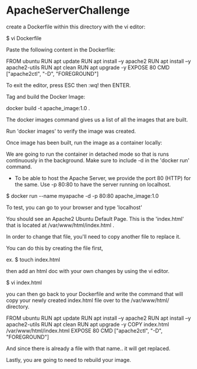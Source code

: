 # ApacheServerChallenge

create a Dockerfile within this directory with the vi editor: 

$ vi Dockerfile

Paste the following content in the Dockerfile:

FROM ubuntu 
RUN apt update
RUN apt install –y apache2 
RUN apt install –y apache2-utils 
RUN apt clean 
RUN apt upgrade -y
EXPOSE 80
CMD ["apache2ctl", "-D", "FOREGROUND"]

To exit the editor, press ESC then :wq! then ENTER.

Tag and build the Docker Image:

docker build -t apache_image:1.0 .

The docker images command gives us a list of all the images that are built.

Run 'docker images' to verify the image was created.

Once image has been built, run the image as a container locally:

We are going to run the container in detached mode so that is runs continuously in the background. Make sure to include -d in the 'docker run' command.

- To be able to host the Apache Server, we provide the port 80 (HTTP) for the same. Use -p 80:80 to have the server running on localhost.

$ docker run --name myapache -d -p 80:80 apache_image:1.0

To test, you can go to your browser and type 'localhost'

You should see an Apache2 Ubuntu Default Page. This is the 'index.html' that is located at /var/www/html/index.html .

In order to change that file, you'll need to copy another file to replace it.

You can do this by creating the file first,

ex. 
$ touch index.html

then add an html doc with your own changes by using the vi editor.

$ vi index.html

you can then go back to your Dockerfile and write the command that will copy your newly created index.html file over to the /var/www/html/ directory. 

FROM ubuntu
RUN apt update
RUN apt install –y apache2
RUN apt install –y apache2-utils
RUN apt clean
RUN apt upgrade -y
COPY index.html /var/www/html/index.html
EXPOSE 80
CMD ["apache2ctl", "-D", "FOREGROUND"]

And since there is already a file with that name.. it will get replaced.

Lastly, you are going to need to rebuild your image.


